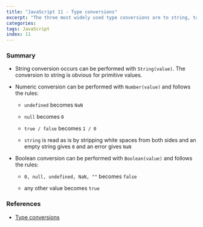 ```yaml
---
title: "JavaScript 11 - Type conversions"
excerpt: "The three most widely used type conversions are to string, to number, and to boolean."
categories:
tags: JavaScript
index: 11
---
```


### Summary

- String conversion occurs can be performed with `String(value)`. The conversion to string is obvious for primitive values.

- Numeric conversion can be performed with `Number(value)` and follows the rules:

  - `undefined` becomes `NaN`

  - `null` becomes `0`

  - `true / false` becomes `1 / 0`

  - `string` is read as is by stripping white spaces from both sides and an empty string gives `0` and an error gives `NaN`

- Boolean conversion can be performed with `Boolean(value)` and follows the rules:

  - `0, null, undefined, NaN, ""` becomes `false`

  - any other value becomes `true`

### References

- [Type conversions](https://javascript.info/type-conversions)
